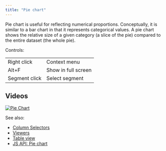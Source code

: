 ```yaml
---
title: "Pie chart"
---
```


Pie chart is useful for reflecting numerical proportions. Conceptually, it is similar to a bar chart in that it
represents categorical values. A pie chart shows the relative size of a given category (a slice of the pie) compared to
the entire dataset (the whole pie).

Controls:

|               |                     |
|---------------|---------------------|
| Right click   | Context menu        |
| Alt+F         | Show in full screen |
| Segment click | Select segment      |

## Videos

[![Pie Chart](../../uploads/youtube/visualizations2.png "Open on Youtube")](https://www.youtube.com/watch?v=7MBXWzdC0-I&t=1486s)

See also:

* [Column Selectors](column-selectors.md)
* [Viewers](../viewers/viewers.md)
* [Table view](../../datagrok/table-view.md)
* [JS API: Pie chart](https://public.datagrok.ai/js/samples/ui/viewers/types/pie-chart)
